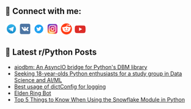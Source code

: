 ## 🔎 Connect with me:
[<img src="https://github.com/bullbesh/bullbesh/blob/main/images/Telegram.png" width="32" height="32" />](https://t.me/bullbesh)
[<img src="https://github.com/bullbesh/bullbesh/blob/main/images/VK.png" width="32" height="32" />](https://vk.com/bullbesh)
[<img src="https://github.com/bullbesh/bullbesh/blob/main/images/Twitter.png" width="32" height="32" />](https://twitter.com/bullbesh1)
[<img src="https://github.com/bullbesh/bullbesh/blob/main/images/Instagram.png" width="32" height="32" />](https://www.instagram.com/bullbesh)
[<img src="https://github.com/bullbesh/bullbesh/blob/main/images/Reddit.png" width="32" height="32" />](https://www.reddit.com/user/bullbesh)
[<img src="https://github.com/bullbesh/bullbesh/blob/main/images/YouTube.png" width="32" height="32" />](https://www.youtube.com/channel/UCtfjRs6uzgq5mfm8S06WTcg)

## 📕 Latest r/Python Posts
<!-- BLOG-POST-LIST:START -->
- [aiodbm: An AsyncIO bridge for Python&#39;s DBM library](https://www.reddit.com/r/Python/comments/144h5uz/aiodbm_an_asyncio_bridge_for_pythons_dbm_library/)
- [Seeking 18-year-olds Python enthusiasts for a study group in Data Science and AI/ML](https://www.reddit.com/r/Python/comments/144gk5c/seeking_18yearolds_python_enthusiasts_for_a_study/)
- [Best usage of dictConfig for logging](https://www.reddit.com/r/Python/comments/144fnkj/best_usage_of_dictconfig_for_logging/)
- [Elden Ring Bot](https://www.reddit.com/r/Python/comments/144fkzq/elden_ring_bot/)
- [Top 5 Things to Know When Using the Snowflake Module in Python](https://www.reddit.com/r/Python/comments/144faq7/top_5_things_to_know_when_using_the_snowflake/)
<!-- BLOG-POST-LIST:END -->
